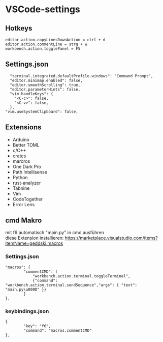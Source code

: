 # VSCode-settings

## Hotkeys
	editor.action.copyLinesDownAction = ctrl + d
  	editor.action.commentLine = strg + w
	workbench.action.togglePanel = F5

## Settings.json
	  "terminal.integrated.defaultProfile.windows": "Command Prompt",
	  "editor.minimap.enabled": false,  
	  "editor.smoothScrolling": true,
	  "editor.parameterHints": false,
	  "vim.handleKeys": {
	  	"<C-c>": false,
		"<C-v>": false,
	  },
	"vim.useSystemClipboard": false,  
	
## Extensions
* Arduino
* Better TOML
* c/C++
* crates
* marcros
* One Dark Pro
* Path Intellisense
* Python
* rust-analyzer
* Tabnine
* Vim
* CodeTogether
* Error Lens

## cmd Makro
mit f6 automatisch "main.py" in cmd ausführen <br>
diese Extension installieren:
https://marketplace.visualstudio.com/items?itemName=geddski.macros

### Settings.json
	"macros": {
            "commentCMD": [
            	"workbench.action.terminal.toggleTerminal",
            	{"command": "workbench.action.terminal.sendSequence","args": { "text": "main.py\u000D" }}
            ]
   	},
### keybindings.json
	{
        	"key": "f6",
        	"command": "macros.commentCMD"
	},
	
